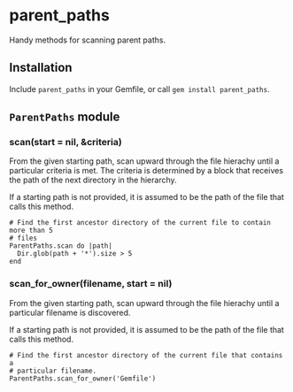 # parent_paths

Handy methods for scanning parent paths.

## Installation

Include `parent_paths` in your Gemfile, or call `gem install parent_paths`.

## `ParentPaths` module

### scan(start = nil, &criteria)

From the given starting path, scan upward through the file hierachy until a particular criteria is met. The criteria is determined by a block that receives the path of the next directory in the hierarchy.

If a starting path is not provided, it is assumed to be the path of the file that calls this method.

```
# Find the first ancestor directory of the current file to contain more than 5
# files
ParentPaths.scan do |path|
  Dir.glob(path + '*').size > 5
end
```

### scan_for_owner(filename, start = nil)

From the given starting path, scan upward through the file hierachy until a particular filename is discovered.

If a starting path is not provided, it is assumed to be the path of the file that calls this method.

```
# Find the first ancestor directory of the current file that contains a
# particular filename.
ParentPaths.scan_for_owner('Gemfile')
```


